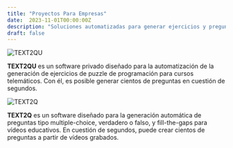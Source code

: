 ```yaml
---
title: "Proyectos Para Empresas"
date:  2023-11-01T00:00:00Z
description: "Soluciones automatizadas para generar ejercicios y preguntas a partir de contenido de video."
draft: false
---
```

![TEXT2QU](/images/TEXT2QU.png)

**TEXT2QU** es un software privado diseñado para la automatización de la generación de ejercicios de puzzle de programación para cursos telemáticos. Con él, es posible generar cientos de preguntas en cuestión de segundos.

![TEXT2Q](/images/TEXT2Q.png)

**TEXT2Q** es un software diseñado para la generación automática de preguntas tipo multiple-choice, verdadero o falso, y fill-the-gaps para vídeos educativos. En cuestión de segundos, puede crear cientos de preguntas a partir de vídeos grabados.
